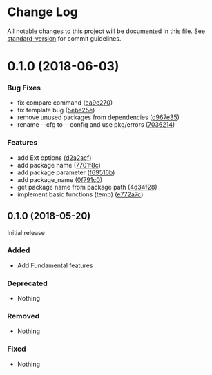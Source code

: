 # Change Log

All notable changes to this project will be documented in this file. See [standard-version](https://github.com/conventional-changelog/standard-version) for commit guidelines.

<a name="0.1.0"></a>
# 0.1.0 (2018-06-03)


### Bug Fixes

* fix compare command ([ea9e270](https://github.com/suzuki-shunsuke/go-gencfg/commit/ea9e270))
* fix template bug ([5ebe25e](https://github.com/suzuki-shunsuke/go-gencfg/commit/5ebe25e))
* remove unused packages from dependencies ([d967e35](https://github.com/suzuki-shunsuke/go-gencfg/commit/d967e35))
* rename --cfg to --config and use pkg/errors ([7036214](https://github.com/suzuki-shunsuke/go-gencfg/commit/7036214))


### Features

* add Ext options ([d2a2acf](https://github.com/suzuki-shunsuke/go-gencfg/commit/d2a2acf))
* add package name ([7701f8c](https://github.com/suzuki-shunsuke/go-gencfg/commit/7701f8c))
* add package parameter ([f69516b](https://github.com/suzuki-shunsuke/go-gencfg/commit/f69516b))
* add package_name ([0f791c0](https://github.com/suzuki-shunsuke/go-gencfg/commit/0f791c0))
* get package name from package path ([4d34f28](https://github.com/suzuki-shunsuke/go-gencfg/commit/4d34f28))
* implement basic functions (temp) ([e772a7c](https://github.com/suzuki-shunsuke/go-gencfg/commit/e772a7c))



## 0.1.0 (2018-05-20)

Initial release

### Added

- Add Fundamental features

### Deprecated

- Nothing

### Removed

- Nothing

### Fixed

- Nothing

